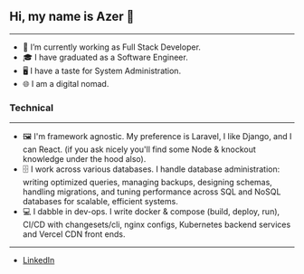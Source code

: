 ## Hi, my name is Azer 👋
_______________________

- 🔭 I’m currently working as Full Stack Developer.
- 🎓 I have graduated as a Software Engineer.
- 🖥️ I have a taste for System Administration.
- 🌐 I am a digital nomad.


### Technical
______________________
- 🖼️ I'm framework agnostic. My preference is Laravel, I like Django, and I can React. (if you ask nicely you'll find some Node & knockout knowledge under the hood also).
- 🗄️ I work across various databases. I handle database administration: writing optimized queries, managing backups, designing schemas, handling migrations, and tuning performance across SQL and NoSQL databases for scalable, efficient systems.
- 💻 I dabble in dev-ops. I write docker & compose (build, deploy, run), CI/CD with changesets/cli, nginx configs, Kubernetes backend services and Vercel CDN front ends.

____________________
- <a href="https://www.linkedin.com/in/azer-taboubi/">LinkedIn</a>




